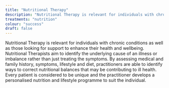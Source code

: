 ```yaml
---
title: "Nutritional Therapy"
description: "Nutritional Therapy is relevant for individuals with chronic conditions as well as those looking for support to enhance their health and wellbeing."
treatments: "nutrition"
colour: "success"
draft: false
---
```


Nutritional Therapy is relevant for individuals with chronic conditions as well as those looking for support to enhance their health and wellbeing. Nutritional Therapists aim to identify the underlying cause of an illness or imbalance rather than just treating the symptoms. By assessing medical and family history, symptoms, lifestyle and diet, practitioners are able to identify ways to correct nutritional balances that may be contributing to ill health. Every patient is considered to be unique and the practitioner develops a personalised nutrition and lifestyle programme to suit the individual.
